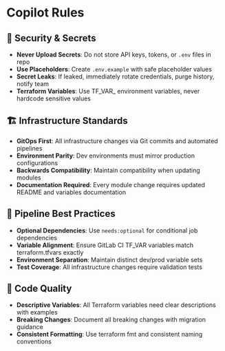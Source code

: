 # Copilot Rules

## 🚨 Security & Secrets
- **Never Upload Secrets**: Do not store API keys, tokens, or `.env` files in repo
- **Use Placeholders**: Create `.env.example` with safe placeholder values
- **Secret Leaks**: If leaked, immediately rotate credentials, purge history, notify team
- **Terraform Variables**: Use TF_VAR_ environment variables, never hardcode sensitive values

## 🏗️ Infrastructure Standards
- **GitOps First**: All infrastructure changes via Git commits and automated pipelines
- **Environment Parity**: Dev environments must mirror production configurations
- **Backwards Compatibility**: Maintain compatibility when updating modules
- **Documentation Required**: Every module change requires updated README and variables documentation

## 🔄 Pipeline Best Practices
- **Optional Dependencies**: Use `needs:optional` for conditional job dependencies
- **Variable Alignment**: Ensure GitLab CI TF_VAR variables match terraform.tfvars exactly
- **Environment Separation**: Maintain distinct dev/prod variable sets
- **Test Coverage**: All infrastructure changes require validation tests

## 📝 Code Quality
- **Descriptive Variables**: All Terraform variables need clear descriptions with examples
- **Breaking Changes**: Document all breaking changes with migration guidance
- **Consistent Formatting**: Use terraform fmt and consistent naming conventions
